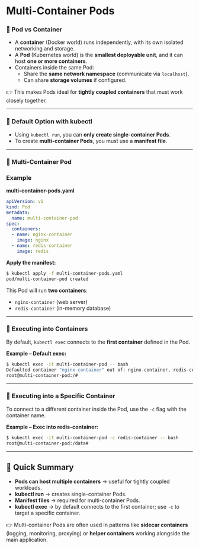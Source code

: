 # Multi-Container Pods

### 🔹 Pod vs Container

* A **container** (Docker world) runs independently, with its own isolated networking and storage.
* A **Pod** (Kubernetes world) is the **smallest deployable unit**, and it can host **one or more containers**.
* Containers inside the same Pod:
  * Share the **same network namespace** (communicate via `localhost`).
  * Can share **storage volumes** if configured.

👉 This makes Pods ideal for **tightly coupled containers** that must work closely together.

***

### 🔹 Default Option with kubectl

* Using `kubectl run`, you can **only create single-container Pods**.
* To create **multi-container Pods**, you must use a **manifest file**.

***

### 🔹 Multi-Container Pod&#x20;

### Example

**multi-container-pods.yaml**

```yaml
apiVersion: v1
kind: Pod
metadata:
  name: multi-container-pod
spec:
  containers:
  - name: nginx-container
    image: nginx
  - name: redis-container
    image: redis
```

**Apply the manifest:**

```bash
$ kubectl apply -f multi-container-pods.yaml
pod/multi-container-pod created
```

This Pod will run **two containers**:

* `nginx-container` (web server)
* `redis-container` (in-memory database)

***

### 🔹 Executing into Containers

By default, `kubectl exec` connects to the **first container** defined in the Pod.

**Example – Default exec:**

```bash
$ kubectl exec -it multi-container-pod -- bash
Defaulted container "nginx-container" out of: nginx-container, redis-container
root@multi-container-pod:/#
```

***

### 🔹 Executing into a Specific Container

To connect to a different container inside the Pod, use the `-c` flag with the container name.

**Example – Exec into redis-container:**

```bash
$ kubectl exec -it multi-container-pod -c redis-container -- bash
root@multi-container-pod:/data#
```

***

## 🚀 Quick Summary

* **Pods can host multiple containers** → useful for tightly coupled workloads.
* **kubectl run** → creates single-container Pods.
* **Manifest files** → required for multi-container Pods.
* **kubectl exec** → by default connects to the first container; use `-c` to target a specific container.

👉 Multi-container Pods are often used in patterns like **sidecar containers** (logging, monitoring, proxying) or **helper containers** working alongside the main application.
